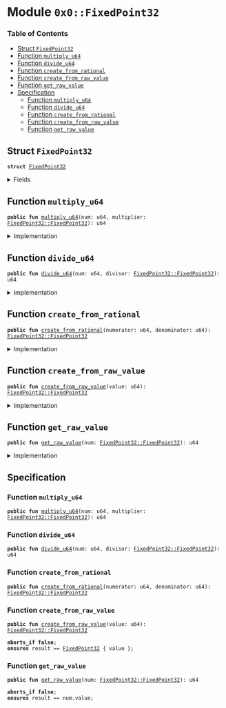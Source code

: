 
<a name="0x0_FixedPoint32"></a>

# Module `0x0::FixedPoint32`

### Table of Contents

-  [Struct `FixedPoint32`](#0x0_FixedPoint32_FixedPoint32)
-  [Function `multiply_u64`](#0x0_FixedPoint32_multiply_u64)
-  [Function `divide_u64`](#0x0_FixedPoint32_divide_u64)
-  [Function `create_from_rational`](#0x0_FixedPoint32_create_from_rational)
-  [Function `create_from_raw_value`](#0x0_FixedPoint32_create_from_raw_value)
-  [Function `get_raw_value`](#0x0_FixedPoint32_get_raw_value)
-  [Specification](#0x0_FixedPoint32_Specification)
    -  [Function `multiply_u64`](#0x0_FixedPoint32_Specification_multiply_u64)
    -  [Function `divide_u64`](#0x0_FixedPoint32_Specification_divide_u64)
    -  [Function `create_from_rational`](#0x0_FixedPoint32_Specification_create_from_rational)
    -  [Function `create_from_raw_value`](#0x0_FixedPoint32_Specification_create_from_raw_value)
    -  [Function `get_raw_value`](#0x0_FixedPoint32_Specification_get_raw_value)



<a name="0x0_FixedPoint32_FixedPoint32"></a>

## Struct `FixedPoint32`



<pre><code><b>struct</b> <a href="#0x0_FixedPoint32">FixedPoint32</a>
</code></pre>



<details>
<summary>Fields</summary>


<dl>
<dt>

<code>value: u64</code>
</dt>
<dd>

</dd>
</dl>


</details>

<a name="0x0_FixedPoint32_multiply_u64"></a>

## Function `multiply_u64`



<pre><code><b>public</b> <b>fun</b> <a href="#0x0_FixedPoint32_multiply_u64">multiply_u64</a>(num: u64, multiplier: <a href="#0x0_FixedPoint32_FixedPoint32">FixedPoint32::FixedPoint32</a>): u64
</code></pre>



<details>
<summary>Implementation</summary>


<pre><code><b>public</b> <b>fun</b> <a href="#0x0_FixedPoint32_multiply_u64">multiply_u64</a>(num: u64, multiplier: <a href="#0x0_FixedPoint32">FixedPoint32</a>): u64 {
    // The product of two 64 bit values has 128 bits, so perform the
    // multiplication with u128 types and keep the full 128 bit product
    // <b>to</b> avoid losing accuracy.
    <b>let</b> unscaled_product = (num <b>as</b> u128) * (multiplier.value <b>as</b> u128);
    // The unscaled product has 32 fractional bits (from the multiplier)
    // so rescale it by shifting away the low bits.
    <b>let</b> product = unscaled_product &gt;&gt; 32;
    // Convert back <b>to</b> u64. If the multiplier is larger than 1.0,
    // the value may be too large, which will cause the cast <b>to</b> fail
    // with an arithmetic error.
    (product <b>as</b> u64)
}
</code></pre>



</details>

<a name="0x0_FixedPoint32_divide_u64"></a>

## Function `divide_u64`



<pre><code><b>public</b> <b>fun</b> <a href="#0x0_FixedPoint32_divide_u64">divide_u64</a>(num: u64, divisor: <a href="#0x0_FixedPoint32_FixedPoint32">FixedPoint32::FixedPoint32</a>): u64
</code></pre>



<details>
<summary>Implementation</summary>


<pre><code><b>public</b> <b>fun</b> <a href="#0x0_FixedPoint32_divide_u64">divide_u64</a>(num: u64, divisor: <a href="#0x0_FixedPoint32">FixedPoint32</a>): u64 {
    // First convert <b>to</b> 128 bits and then shift left <b>to</b>
    // add 32 fractional zero bits <b>to</b> the dividend.
    <b>let</b> scaled_value = (num <b>as</b> u128) &lt;&lt; 32;
    // Divide and convert the quotient <b>to</b> 64 bits. If the divisor is zero,
    // this will fail with a divide-by-zero error.
    <b>let</b> quotient = scaled_value / (divisor.value <b>as</b> u128);
    // Convert back <b>to</b> u64. If the divisor is less than 1.0,
    // the value may be too large, which will cause the cast <b>to</b> fail
    // with an arithmetic error.
    (quotient <b>as</b> u64)
}
</code></pre>



</details>

<a name="0x0_FixedPoint32_create_from_rational"></a>

## Function `create_from_rational`



<pre><code><b>public</b> <b>fun</b> <a href="#0x0_FixedPoint32_create_from_rational">create_from_rational</a>(numerator: u64, denominator: u64): <a href="#0x0_FixedPoint32_FixedPoint32">FixedPoint32::FixedPoint32</a>
</code></pre>



<details>
<summary>Implementation</summary>


<pre><code><b>public</b> <b>fun</b> <a href="#0x0_FixedPoint32_create_from_rational">create_from_rational</a>(numerator: u64, denominator: u64): <a href="#0x0_FixedPoint32">FixedPoint32</a> {
    // Scale the numerator <b>to</b> have 64 fractional bits and the denominator
    // <b>to</b> have 32 fractional bits, so that the quotient will have 32
    // fractional bits.
    <b>let</b> scaled_numerator = (numerator <b>as</b> u128) &lt;&lt; 64;
    <b>let</b> scaled_denominator = (denominator <b>as</b> u128) &lt;&lt; 32;
    // If the denominator is zero, this will fail with a divide-by-zero
    // error.
    <b>let</b> quotient = scaled_numerator / scaled_denominator;
    // Check for underflow. Truncating <b>to</b> zero might be the desired result,
    // but <b>if</b> you really want a ratio of zero, it is easy <b>to</b> create that
    // from a raw value.
    <b>assert</b>(quotient != 0 || numerator == 0, 16);
    // Return the quotient <b>as</b> a fixed-point number. The cast will fail
    // with an arithmetic error <b>if</b> the number is too large.
    <a href="#0x0_FixedPoint32">FixedPoint32</a> { value: (quotient <b>as</b> u64) }
}
</code></pre>



</details>

<a name="0x0_FixedPoint32_create_from_raw_value"></a>

## Function `create_from_raw_value`



<pre><code><b>public</b> <b>fun</b> <a href="#0x0_FixedPoint32_create_from_raw_value">create_from_raw_value</a>(value: u64): <a href="#0x0_FixedPoint32_FixedPoint32">FixedPoint32::FixedPoint32</a>
</code></pre>



<details>
<summary>Implementation</summary>


<pre><code><b>public</b> <b>fun</b> <a href="#0x0_FixedPoint32_create_from_raw_value">create_from_raw_value</a>(value: u64): <a href="#0x0_FixedPoint32">FixedPoint32</a> {
    <a href="#0x0_FixedPoint32">FixedPoint32</a> { value }
}
</code></pre>



</details>

<a name="0x0_FixedPoint32_get_raw_value"></a>

## Function `get_raw_value`



<pre><code><b>public</b> <b>fun</b> <a href="#0x0_FixedPoint32_get_raw_value">get_raw_value</a>(num: <a href="#0x0_FixedPoint32_FixedPoint32">FixedPoint32::FixedPoint32</a>): u64
</code></pre>



<details>
<summary>Implementation</summary>


<pre><code><b>public</b> <b>fun</b> <a href="#0x0_FixedPoint32_get_raw_value">get_raw_value</a>(num: <a href="#0x0_FixedPoint32">FixedPoint32</a>): u64 {
    num.value
}
</code></pre>



</details>

<a name="0x0_FixedPoint32_Specification"></a>

## Specification


<a name="0x0_FixedPoint32_Specification_multiply_u64"></a>

### Function `multiply_u64`


<pre><code><b>public</b> <b>fun</b> <a href="#0x0_FixedPoint32_multiply_u64">multiply_u64</a>(num: u64, multiplier: <a href="#0x0_FixedPoint32_FixedPoint32">FixedPoint32::FixedPoint32</a>): u64
</code></pre>




<a name="0x0_FixedPoint32_Specification_divide_u64"></a>

### Function `divide_u64`


<pre><code><b>public</b> <b>fun</b> <a href="#0x0_FixedPoint32_divide_u64">divide_u64</a>(num: u64, divisor: <a href="#0x0_FixedPoint32_FixedPoint32">FixedPoint32::FixedPoint32</a>): u64
</code></pre>




<a name="0x0_FixedPoint32_Specification_create_from_rational"></a>

### Function `create_from_rational`


<pre><code><b>public</b> <b>fun</b> <a href="#0x0_FixedPoint32_create_from_rational">create_from_rational</a>(numerator: u64, denominator: u64): <a href="#0x0_FixedPoint32_FixedPoint32">FixedPoint32::FixedPoint32</a>
</code></pre>




<a name="0x0_FixedPoint32_Specification_create_from_raw_value"></a>

### Function `create_from_raw_value`


<pre><code><b>public</b> <b>fun</b> <a href="#0x0_FixedPoint32_create_from_raw_value">create_from_raw_value</a>(value: u64): <a href="#0x0_FixedPoint32_FixedPoint32">FixedPoint32::FixedPoint32</a>
</code></pre>




<pre><code><b>aborts_if</b> <b>false</b>;
<b>ensures</b> result == <a href="#0x0_FixedPoint32">FixedPoint32</a> { value };
</code></pre>



<a name="0x0_FixedPoint32_Specification_get_raw_value"></a>

### Function `get_raw_value`


<pre><code><b>public</b> <b>fun</b> <a href="#0x0_FixedPoint32_get_raw_value">get_raw_value</a>(num: <a href="#0x0_FixedPoint32_FixedPoint32">FixedPoint32::FixedPoint32</a>): u64
</code></pre>




<pre><code><b>aborts_if</b> <b>false</b>;
<b>ensures</b> result == num.value;
</code></pre>
